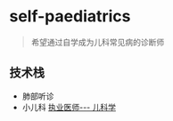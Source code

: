 # self-paediatrics
> 希望通过自学成为儿科常见病的诊断师

## 技术栈
* 肺部听诊
* 小儿科
[执业医师--- 儿科学](https://www.bilibili.com/video/av19618923?from=search&seid=4858897204636322807)